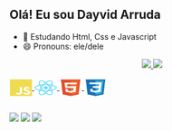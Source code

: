 ## Olá! Eu sou Dayvid Arruda

- 🌱 Estudando Html, Css e Javascript
- 😄 Pronouns: ele/dele

<div align="center">
  <a href="https://github.com/DayvidArruda">
  <img width="48%" src="https://github-readme-stats.vercel.app/api?username=DayvidArruda&show_icons=true&theme=tokyonight&include_all_commits=true&count_private=true"/>
  <img width="50%" src="https://github-readme-stats.vercel.app/api/top-langs/?username=DayvidArruda&layout=compact&langs_count=7&theme=tokyonight"/>
</div>
<div style="display: inline_block"><br>
  <img align="center" alt="Rafa-Js" height="30" width="40" src="https://raw.githubusercontent.com/devicons/devicon/master/icons/javascript/javascript-plain.svg">
  
  <img align="center" alt="Rafa-React" height="30" width="40" src="https://raw.githubusercontent.com/devicons/devicon/master/icons/react/react-original.svg">
  <img align="center" alt="Rafa-HTML" height="30" width="40" src="https://raw.githubusercontent.com/devicons/devicon/master/icons/html5/html5-original.svg">
  <img align="center" alt="Rafa-CSS" height="30" width="40" src="https://raw.githubusercontent.com/devicons/devicon/master/icons/css3/css3-original.svg">
</div>

##

<div>
   <a href="https://instagram.com/dayvid_arruda" target="_blank"><img src="https://img.shields.io/badge/-Instagram-%23E4405F?style=for-the-badge&logo=instagram&logoColor=white" target="_blank"></a>
<a href = "mailto:dayvidarruda.costa@outlook.com"><img src="https://img.shields.io/badge/Microsoft_Outlook-0078D4?style=for-the-badge&logo=microsoft-outlook&logoColor=white"></a>
 <a href="https://www.linkedin.com/in/dayvid-arruda" target="_blank"><img src="https://img.shields.io/badge/-LinkedIn-%230077B5?style=for-the-badge&logo=linkedin&logoColor=white" target="_blank"></a> 
</di>


